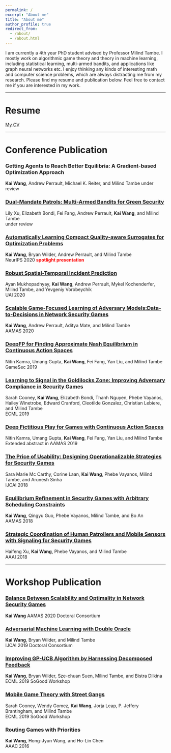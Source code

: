 ```yaml
---
permalink: /
excerpt: "About me"
title: "About me"
author_profile: true
redirect_from: 
  - /about/
  - /about.html
---
```

I am currently a 4th year PhD student advised by Professor Milind Tambe.
I mostly work on algorithmic game theory and theory in machine learning, including statistical learning, multi-armed bandits, and applications like graph neural networks etc.
I enjoy thinking any kinds of interesting math and computer science problems, which are always distracting me from my research.
Please find my resume and publication below. Feel free to contact me if you are interested in my work.


---
# Resume
[My CV](https://guaguakai.github.io/files/kaiCV.pdf)

---
# Conference Publication
### Getting Agents to Reach Better Equilibria: A Gradient-based Optimization Approach <br>
**Kai Wang**, Andrew Perrault, Michael K. Reiter, and Milind Tambe
under review

### [Dual-Mandate Patrols: Multi-Armed Bandits for Green Security](https://arxiv.org/abs/2009.06560) <br>
Lily Xu, Elizabeth Bondi, Fei Fang, Andrew Perrault, **Kai Wang**, and Milind Tambe <br>
under review

### [Automatically Learning Compact Quality-aware Surrogates for Optimization Problems](https://arxiv.org/abs/2006.10815) <br>
**Kai Wang**, Bryan Wilder, Andrew Perrault, and Milind Tambe <br>
NeurIPS 2020 <span style="color:red">**spotlight presentation**</span>

### [Robust Spatial-Temporal Incident Prediction](http://proceedings.mlr.press/v124/mukhopadhyay20a.html) <br>
Ayan Mukhopadhyay, **Kai Wang**, Andrew Perrault, Mykel Kochenderfer, Milind Tambe, and Yevgeniy Vorobeychik <br>
UAI 2020

### [Scalable Game-Focused Learning of Adversary Models:Data-to-Decisions in Network Security Games](https://teamcore.seas.harvard.edu/publications/scalable-game-focused-learning-adversary-models-data-decisions-network) <br>
**Kai Wang**, Andrew Perrault, Aditya Mate, and Milind Tambe <br>
AAMAS 2020

### [DeepFP for Finding Approximate Nash Equilibrium in Continuous Action Spaces](https://teamcore.seas.harvard.edu/files/teamcore/files/2019_18_teamcore_game_sec_2019_deep_fp.pdf) <br>
Nitin Kamra, Umang Gupta, **Kai Wang**, Fei Fang, Yan Liu, and Milind Tambe <br>
GameSec 2019

### [Learning to Signal in the Goldilocks Zone: Improving Adversary Compliance in Security Games](https://projects.iq.harvard.edu/files/teamcore/files/2019_14_teamcore_ecml_camera_ready.pdf) <br>
Sarah Cooney, **Kai Wang**, Elizabeth Bondi, Thanh Nguyen, Phebe Vayanos, Hailey Winetrobe, Edward Cranford, Cleotilde Gonzalez, Christian Lebiere, and Milind Tambe <br>
ECML 2019

### [Deep Fictitious Play for Games with Continuous Action Spaces](https://projects.iq.harvard.edu/files/teamcore/files/2019_10_teamcore_aamas_2019_deepfp_extabs.pdf) <br>
Nitin Kamra, Umang Gupta, **Kai Wang**, Fei Fang, Yan Liu, and Milind Tambe <br>
Extended abstract in AAMAS 2019

### [The Price of Usability: Designing Operationalizable Strategies for Security Games](https://projects.iq.harvard.edu/files/teamcore/files/2018_13_teamcore_price-of-usability.pdf) <br>
Sara Marie Mc Carthy, Corine Laan, **Kai Wang**, Phebe Vayanos, Milind Tambe, and Arunesh Sinha <br>
IJCAI 2018

### [Equilibrium Refinement in Security Games with Arbitrary Scheduling Constraints](https://projects.iq.harvard.edu/files/teamcore/files/2018_25_teamcore_equilibrium_refinement_security_0128.pdf) <br>
**Kai Wang**, Qingyu Guo, Phebe Vayanos, Milind Tambe, and Bo An <br>
AAMAS 2018

### [Strategic Coordination of Human Patrollers and Mobile Sensors with Signaling for Security Games](https://www.aaai.org/ocs/index.php/AAAI/AAAI18/paper/viewPaper/16551) <br>
Haifeng Xu, **Kai Wang**, Phebe Vayanos, and Milind Tambe <br>
AAAI 2018

---
# Workshop Publication

### [Balance Between Scalability and Optimality in Network Security Games](https://teamcore.seas.harvard.edu/publications/balance-between-scalability-and-optimality-network-security-games) <br>
**Kai Wang**
AAMAS 2020 Doctoral Consortium

### [Adversarial Machine Learning with Double Oracle](https://www.ijcai.org/Proceedings/2019/0925.pdf) <br>
**Kai Wang**, Bryan Wilder, and Milind Tambe <br>
IJCAI 2019 Doctoral Consortium <br>

### [Improving GP-UCB Algorithm by Harnessing Decomposed Feedback](https://teamcore.seas.harvard.edu/files/teamcore/files/2019_23_teamcore_ecml_sogood_dgpucb.pdf) <br>
**Kai Wang**, Bryan Wilder, Sze-chuan Suen, Milind Tambe, and Bistra Dilkina <br>
ECML 2019 SoGood Workshop <br>

### [Mobile Game Theory with Street Gangs](https://teamcore.seas.harvard.edu/files/teamcore/files/2019_21_teamcore_so_good2019b.pdf) <br>
Sarah Cooney, Wendy Gomez, **Kai Wang**, Jorja Leap, P. Jeffery Brantingham, and Milind Tambe <br>
ECML 2019 SoGood Workshop <br>

### Routing Games with Priorities <br>
**Kai Wang**,  Hong-Jyun Wang, and Ho-Lin Chen <br>
AAAC 2016 <br>

